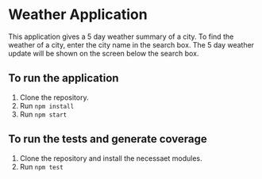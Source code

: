 # Weather Application

This application gives a 5 day weather summary of a city. To find the weather
of a city, enter the city name in the search box. The 5 day weather update
will be shown on the screen below the search box.

## To run the application
   1. Clone the repository.
   2. Run `npm install`
   3. Run `npm start`
   
## To run the tests and generate coverage
   1. Clone the repository and install the necessaet modules.
   2. Run `npm test`
